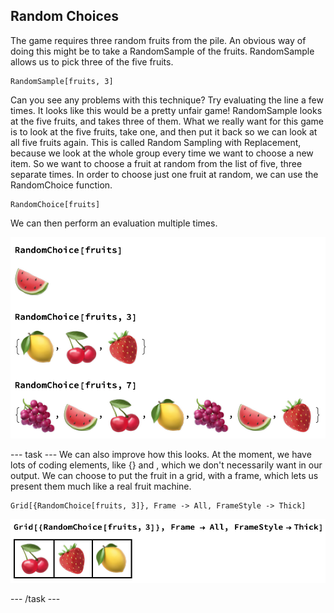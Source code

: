 ## Random Choices

The game requires three random fruits from the pile. An obvious way of doing this might be to take a RandomSample of the fruits. RandomSample allows us to pick three of the five fruits.

```
RandomSample[fruits, 3]
```

Can you see any problems with this technique? Try evaluating the line a few times.
It looks like this would be a pretty unfair game! RandomSample looks at the five fruits, and takes three of them. What we really want for this game is to look at the five fruits, take one, and then put it back so we can look at all five fruits again. This is called Random Sampling with Replacement, because we look at the whole group every time we want to choose a new item.
So we want to choose a fruit at random from the list of five, three separate times.
In order to choose just one fruit at random, we can use the RandomChoice function. 

```
RandomChoice[fruits]
```

We can then perform an evaluation multiple times.

![Random Choice](images/RandomChoice.png)

--- task ---
We can also improve how this looks. At the moment, we have lots of coding elements, like {} and , which we don't necessarily want in our output. We can choose to put the fruit in a grid, with a frame, which lets us present them much like a real fruit machine.

```
Grid[{RandomChoice[fruits, 3]}, Frame -> All, FrameStyle -> Thick]
```
![Making a Grid](images/Grid.png)

--- /task ---